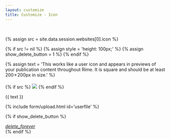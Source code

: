 ```yaml
---
layout: customize
title: Customize - Icon
---
```


<div class="mdl-card__supporting-text">
<br>

{% assign src = site.data.session.websites[0].icon %}

{% if src != nil  %}
{% assign style = 'height: 100px;' %}
{% assign show_delete_button = 1 %}
{% endif %}

{% assign text = 'This works like a user icon and appears in previews of your publication content throughout Rime. It is square and should be at least 200 × 200px in size.' %}

{% if src %}
<img src="{{ src }}" style="{{ style }} padding-bottom: 20px; padding-top: 5px;" />
{% endif %}

<p>{{ text }}</p>

{% include form/upload.html id='userfile' %}

</div>

{% if show_delete_button %}
<div class="mdl-card__menu">
    <a id="delete_forever" href="#" class="mdl-button mdl-button--icon mdl-js-button mdl-js-ripple-effect">
        <i class="material-icons">delete_forever</i>
    </a>
</div>
{% endif %}